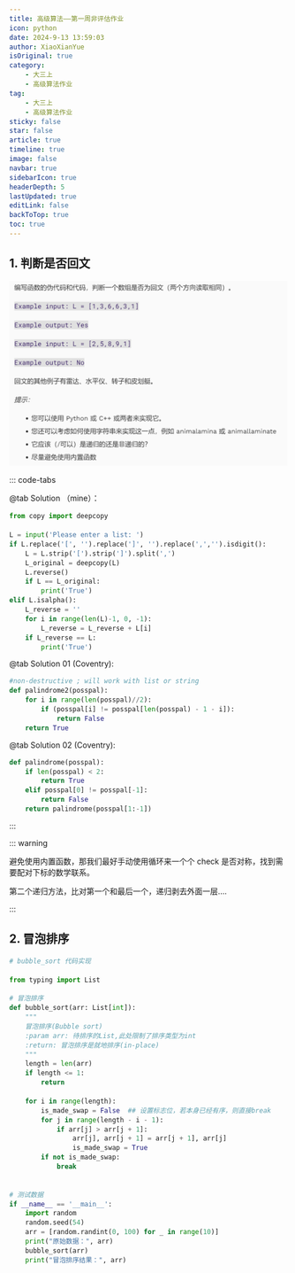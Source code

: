 ```yaml
---
title: 高级算法——第一周非评估作业
icon: python
date: 2024-9-13 13:59:03
author: XiaoXianYue
isOriginal: true
category: 
    - 大三上
    - 高级算法作业
tag:
    - 大三上
    - 高级算法作业
sticky: false
star: false
article: true
timeline: true
image: false
navbar: true
sidebarIcon: true
headerDepth: 5
lastUpdated: true
editLink: false
backToTop: true
toc: true
---
```


## 1. 判断是否回文

<img src="./Week02_working.assets/image-20240913142806428.png" alt="image-20240913142806428" style="zoom:67%;" />

::: code-tabs



@tab Solution （mine）：

```python
from copy import deepcopy

L = input('Please enter a list: ')
if L.replace('[', '').replace(']', '').replace(',','').isdigit():
    L = L.strip('[').strip(']').split(',')
    L_original = deepcopy(L)
    L.reverse()
    if L == L_original:
        print('True')
elif L.isalpha():
    L_reverse = ''
    for i in range(len(L)-1, 0, -1):
        L_reverse = L_reverse + L[i]
    if L_reverse == L:
        print('True')
```

@tab Solution 01 (Coventry): 

```python
#non-destructive ; will work with list or string
def palindrome2(posspal):
    for i in range(len(posspal)//2):
        if (posspal[i] != posspal[len(posspal) - 1 - i]):
            return False
    return True
```

@tab Solution 02 (Coventry):

```python
def palindrome(posspal):
    if len(posspal) < 2:
        return True
    elif posspal[0] != posspal[-1]:
        return False
    return palindrome(posspal[1:-1])
```



:::



::: warning

避免使用内置函数，那我们最好手动使用循环来一个个 check 是否对称，找到需要配对下标的数学联系。

第二个递归方法，比对第一个和最后一个，递归剥去外面一层….

:::



## 2. 冒泡排序

```python
# bubble_sort 代码实现

from typing import List

# 冒泡排序
def bubble_sort(arr: List[int]):
    """
    冒泡排序(Bubble sort)
    :param arr: 待排序的List,此处限制了排序类型为int
    :return: 冒泡排序是就地排序(in-place)
    """
    length = len(arr)
    if length <= 1:
        return

    for i in range(length):
        is_made_swap = False  ## 设置标志位，若本身已经有序，则直接break
        for j in range(length - i - 1):
            if arr[j] > arr[j + 1]:
                arr[j], arr[j + 1] = arr[j + 1], arr[j]
                is_made_swap = True
        if not is_made_swap:
            break


# 测试数据
if __name__ == '__main__':
    import random
    random.seed(54)
    arr = [random.randint(0, 100) for _ in range(10)]
    print("原始数据：", arr)
    bubble_sort(arr)
    print("冒泡排序结果：", arr)
```











